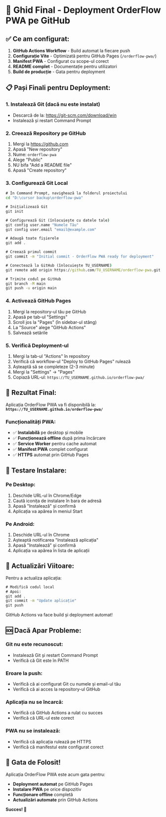 # 🚀 Ghid Final - Deployment OrderFlow PWA pe GitHub

## ✅ Ce am configurat:

1. **GitHub Actions Workflow** - Build automat la fiecare push
2. **Configurație Vite** - Optimizată pentru GitHub Pages (`/orderflow-pwa/`)
3. **Manifest PWA** - Configurat cu scope-ul corect
4. **README complet** - Documentație pentru utilizatori
5. **Build de producție** - Gata pentru deployment

## 📋 Pași Finali pentru Deployment:

### 1. Instalează Git (dacă nu este instalat)
- Descarcă de la: https://git-scm.com/download/win
- Instalează și restart Command Prompt

### 2. Creează Repository pe GitHub
1. Mergi la https://github.com
2. Apasă "New repository"
3. Nume: `orderflow-pwa`
4. Alege "Public"
5. NU bifa "Add a README file"
6. Apasă "Create repository"

### 3. Configurează Git Local
```cmd
# În Command Prompt, navighează la folderul proiectului
cd "D:\cursor backup\orderflow-pwa"

# Inițializează Git
git init

# Configurează Git (înlocuiește cu datele tale)
git config user.name "Numele Tău"
git config user.email "email@example.com"

# Adaugă toate fișierele
git add .

# Creează primul commit
git commit -m "Initial commit - OrderFlow PWA ready for deployment"

# Conectează la GitHub (înlocuiește TU_USERNAME)
git remote add origin https://github.com/TU_USERNAME/orderflow-pwa.git

# Trimite codul pe GitHub
git branch -M main
git push -u origin main
```

### 4. Activează GitHub Pages
1. Mergi la repository-ul tău pe GitHub
2. Apasă pe tab-ul "Settings"
3. Scroll jos la "Pages" (în sidebar-ul stâng)
4. La "Source" alege "GitHub Actions"
5. Salvează setările

### 5. Verifică Deployment-ul
1. Mergi la tab-ul "Actions" în repository
2. Verifică că workflow-ul "Deploy to GitHub Pages" rulează
3. Așteaptă să se completeze (2-3 minute)
4. Mergi la "Settings" → "Pages"
5. Copiază URL-ul: `https://TU_USERNAME.github.io/orderflow-pwa/`

## 🎉 Rezultat Final:

Aplicația OrderFlow PWA va fi disponibilă la:
**`https://TU_USERNAME.github.io/orderflow-pwa/`**

### Funcționalități PWA:
- ✅ **Instalabilă** pe desktop și mobile
- ✅ **Funcționează offline** după prima încărcare
- ✅ **Service Worker** pentru cache automat
- ✅ **Manifest PWA** complet configurat
- ✅ **HTTPS** automat prin GitHub Pages

## 📱 Testare Instalare:

### Pe Desktop:
1. Deschide URL-ul în Chrome/Edge
2. Caută iconița de instalare în bara de adresă
3. Apasă "Instalează" și confirmă
4. Aplicația va apărea în meniul Start

### Pe Android:
1. Deschide URL-ul în Chrome
2. Așteaptă notificarea "Instalează aplicația"
3. Apasă "Instalează" și confirmă
4. Aplicația va apărea în lista de aplicații

## 🔄 Actualizări Viitoare:

Pentru a actualiza aplicația:
```cmd
# Modifică codul local
# Apoi:
git add .
git commit -m "Update aplicație"
git push
```

GitHub Actions va face build și deployment automat!

## 🆘 Dacă Apar Probleme:

### Git nu este recunoscut:
- Instalează Git și restart Command Prompt
- Verifică că Git este în PATH

### Eroare la push:
- Verifică că ai configurat Git cu numele și email-ul tău
- Verifică că ai acces la repository-ul GitHub

### Aplicația nu se încarcă:
- Verifică că GitHub Actions a rulat cu succes
- Verifică că URL-ul este corect

### PWA nu se instalează:
- Verifică că aplicația rulează pe HTTPS
- Verifică că manifestul este configurat corect

## 🎯 Gata de Folosit!

Aplicația OrderFlow PWA este acum gata pentru:
- **Deployment automat** pe GitHub Pages
- **Instalare PWA** pe orice dispozitiv
- **Funcționare offline** completă
- **Actualizări automate** prin GitHub Actions

**Succes! 🚀**
